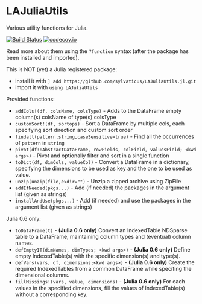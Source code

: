 # LAJuliaUtils

Various utility functions for Julia.

[![Build Status](https://travis-ci.com/sylvaticus/LAJuliaUtils.jl.svg?branch=master)](https://travis-ci.com/sylvaticus/LAJuliaUtils.jl)
[![codecov.io](http://codecov.io/github/sylvaticus/LAJuliaUtils.jl/coverage.svg?branch=master)](http://codecov.io/github/sylvaticus/LAJuliaUtils.jl?branch=master)


Read more about them using the `?function` syntax (after the package has been installed and imported).

This is NOT (yet) a Julia registered package:
* install it with `] add https://github.com/sylvaticus/LAJuliaUtils.jl.git`
* import it with `using LAJuliaUtils`

Provided functions:

* `addCols!(df, colsName, colsType)` - Adds to the DataFrame empty column(s) colsName of type(s) colsType
* `customSort!(df, sortops)`         - Sort a DataFrame by multiple cols, each specifying sort direction and custom sort order
* `findall(pattern,string,caseSensitive=true)`          - Find all the occurrences of `pattern` in `string`
* `pivot(df::AbstractDataFrame, rowFields, colField, valuesField; <kwd args>)` - Pivot and optionally filter and sort in a single function
* `toDict(df, dimCols, valueCol)`    - Convert a DataFrame in a dictionary, specifying the dimensions to be used as key and the one to be used as value.
* `unzip(unzip(file,exdir="")`       - Unzip a zipped archive using ZipFile
* `addIfNeeded(pkgs...)`             - Add (if needed) the packages in the argument list (given as strings)
* `installAndUse(pkgs...)`           - Add (if needed) and use the packages in the argument list (given as strings)

Julia 0.6 only:

* `toDataFrame(t)`                   - **(Julia 0.6 only)** Convert an IndexedTable NDSparse table to a DataFrame, maintaining column types and (eventual) column names.
* `defEmptyIT(dimNames, dimTypes; <kwd args>)` - **(Julia 0.6 only)** Define empty IndexedTable(s) with the specific dimension(s) and type(s).
* `defVars(vars, df, dimensions;<kwd args>)`   - **(Julia 0.6 only)** Create the required IndexedTables from a common DataFrame while specifing the dimensional columns.
* `fillMissings!(vars, value, dimensions)` - **(Julia 0.6 only)** For each values in the specified dimensions, fill the values of IndexedTable(s) without a corresponding key.
